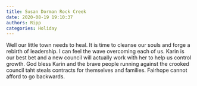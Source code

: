 ```yaml
---
title: Susan Dorman Rock Creek
date: 2020-08-19 19:10:37
authors: Ripp
categories: Holiday
---
```


 Well our little town needs to heal. It is time to cleanse our souls and forge a rebirth of leadership. I can feel the wave overcoming each of us. Karin is our best bet and a new council will actually work with her to help us control growth. God bless Karin and the brave people running against the crooked council taht steals contracts for themselves and families. Fairhope cannot afford to go backwards.